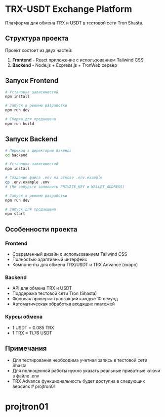# TRX-USDT Exchange Platform

Платформа для обмена TRX и USDT в тестовой сети Tron Shasta.

## Структура проекта

Проект состоит из двух частей:

1. **Frontend** - React приложение с использованием Tailwind CSS
2. **Backend** - Node.js + Express.js + TronWeb сервер

## Запуск Frontend

```bash
# Установка зависимостей
npm install

# Запуск в режиме разработки
npm run dev

# Сборка для продакшена
npm run build
```

## Запуск Backend

```bash
# Переход в директорию бэкенда
cd backend

# Установка зависимостей
npm install

# Создание файла .env на основе .env.example
cp .env.example .env
# (Не забудьте заполнить PRIVATE_KEY и WALLET_ADDRESS)

# Запуск в режиме разработки
npm run dev

# Запуск для продакшена
npm start
```

## Особенности проекта

### Frontend

- Современный дизайн с использованием Tailwind CSS
- Полностью адаптивный интерфейс
- Компоненты для обмена TRX/USDT и TRX Advance (скоро)

### Backend

- API для обмена TRX и USDT
- Поддержка тестовой сети Tron (Shasta)
- Фоновая проверка транзакций каждые 10 секунд
- Автоматическая обработка входящих платежей

### Курсы обмена

- 1 USDT = 0.085 TRX
- 1 TRX = 11.76 USDT

## Примечания

- Для тестирования необходима учетная запись в тестовой сети Shasta
- Для полноценной работы нужно указать реальные приватные ключи в файле .env
- TRX Advance функциональность будет доступна в следующих версиях # projtron01
# projtron01
